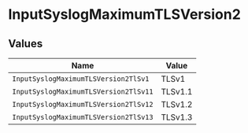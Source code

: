 # InputSyslogMaximumTLSVersion2


## Values

| Name                                  | Value                                 |
| ------------------------------------- | ------------------------------------- |
| `InputSyslogMaximumTLSVersion2TlSv1`  | TLSv1                                 |
| `InputSyslogMaximumTLSVersion2TlSv11` | TLSv1.1                               |
| `InputSyslogMaximumTLSVersion2TlSv12` | TLSv1.2                               |
| `InputSyslogMaximumTLSVersion2TlSv13` | TLSv1.3                               |
